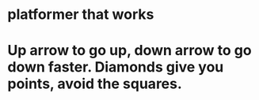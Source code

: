 # platformer that works
# Up arrow to go up, down arrow to go down faster. Diamonds give you points, avoid the squares.

